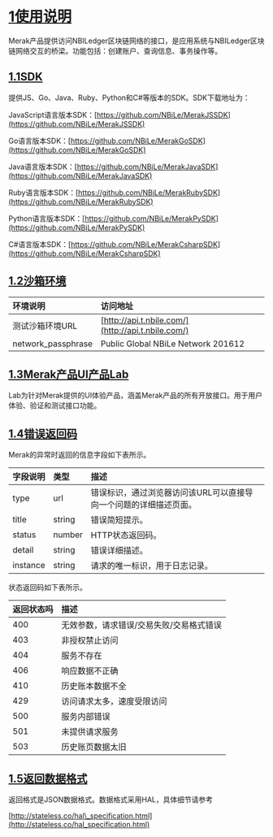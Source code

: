 # [1使用说明](#1使用说明)


Merak产品提供访问NBILedger区块链网络的接口，是应用系统与NBILedger区块链网络交互的桥梁。功能包括：创建账户、查询信息、事务操作等。


## [1.1SDK](#11sdk)

提供JS、Go、Java、Ruby、Python和C\#等版本的SDK。SDK下载地址为：

JavaScript语言版本SDK：[https://github.com/NBiLe/MerakJSSDK](https://github.com/NBiLe/MerakJSSDK)

Go语言版本SDK：[https://github.com/NBiLe/MerakGoSDK](https://github.com/NBiLe/MerakGoSDK)

Java语言版本SDK：[https://github.com/NBiLe/MerakJavaSDK](https://github.com/NBiLe/MerakJavaSDK)

Ruby语言版本SDK：[https://github.com/NBiLe/MerakRubySDK](https://github.com/NBiLe/MerakRubySDK)

Python语言版本SDK：[https://github.com/NBiLe/MerakPySDK](https://github.com/NBiLe/MerakPySDK)

C\#语言版本SDK：[https://github.com/NBiLe/MerakCsharpSDK](https://github.com/NBiLe/MerakCsharpSDK)

## [1.2沙箱环境](#12沙箱环境)

| **环境说明** | **访问地址** |
| :--- | :--- |
| 测试沙箱环境URL | [http://api.t.nbile.com/](http://api.t.nbile.com/) |
| network\_passphrase | Public Global NBiLe Network 201612 |

## [1.3Merak产品UI产品Lab](/13-13-merak-chan-pin-ui-chan-pin-lab.md)

Lab为针对Merak提供的UI体验产品，涵盖Merak产品的所有开放接口。用于用户体验、验证和测试接口功能。

## [1.4错误返回码](/14-14-cuo-wu-fan-hui-ma.md)

Merak的异常时返回的信息字段如下表所示。

| **字段说明** | **类型** | **描述** |
| :--- | :--- | :--- |
| type | url | 错误标识，通过浏览器访问该URL可以直接导向一个问题的详细描述页面。 |
| title | string | 错误简短提示。 |
| status | number | HTTP状态返回码。 |
| detail | string | 错误详细描述。 |
| instance | string | 请求的唯一标识，用于日志记录。 |

状态返回码如下表所示。

| **返回状态吗** | **描述** |
| :--- | :--- |
| 400 | 无效参数，请求错误/交易失败/交易格式错误 |
| 403 | 非授权禁止访问 |
| 404 | 服务不存在 |
| 406 | 响应数据不正确 |
| 410 | 历史账本数据不全 |
| 429 | 访问请求太多，速度受限访问 |
| 500 | 服务内部错误 |
| 501 | 未提供请求服务 |
| 503 | 历史账页数据太旧 |

## [1.5返回数据格式](#15返回数据格式)

返回格式是JSON数据格式。数据格式采用HAL，具体细节请参考

[http://stateless.co/hal\_specification.html](http://stateless.co/hal_specification.html)

